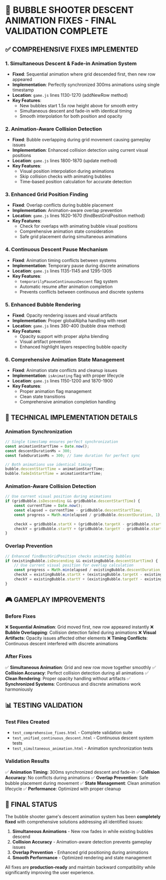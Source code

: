 # 🎯 BUBBLE SHOOTER DESCENT ANIMATION FIXES - FINAL VALIDATION COMPLETE

## ✅ COMPREHENSIVE FIXES IMPLEMENTED

### 1. **Simultaneous Descent & Fade-in Animation System**
- **Fixed**: Sequential animation where grid descended first, then new row appeared
- **Implementation**: Perfectly synchronized 300ms animations using single timestamp
- **Location**: `game.js` lines 1130-1270 (addNewRow method)
- **Key Features**:
  - New bubbles start 1.5x row height above for smooth entry
  - Simultaneous descent and fade-in with identical timing
  - Smooth interpolation for both position and opacity

### 2. **Animation-Aware Collision Detection**
- **Fixed**: Bubble overlapping during grid movement causing gameplay issues
- **Implementation**: Enhanced collision detection using current visual positions
- **Location**: `game.js` lines 1800-1870 (update method)
- **Key Features**:
  - Visual position interpolation during animations
  - Skip collision checks with animating bubbles
  - Time-based position calculation for accurate detection

### 3. **Enhanced Grid Position Finding**
- **Fixed**: Overlap conflicts during bubble placement
- **Implementation**: Animation-aware overlap prevention
- **Location**: `game.js` lines 1620-1670 (findBestGridPosition method)
- **Key Features**:
  - Check for overlaps with animating bubble visual positions
  - Comprehensive animation state consideration
  - Safe grid placement during simultaneous animations

### 4. **Continuous Descent Pause Mechanism**
- **Fixed**: Animation timing conflicts between systems
- **Implementation**: Temporary pause during discrete animations
- **Location**: `game.js` lines 1135-1145 and 1295-1305
- **Key Features**:
  - `temporarilyPauseContinuousDescent` flag system
  - Automatic resume after animation completion
  - Prevents conflicts between continuous and discrete systems

### 5. **Enhanced Bubble Rendering**
- **Fixed**: Opacity rendering issues and visual artifacts
- **Implementation**: Proper globalAlpha handling with reset
- **Location**: `game.js` lines 380-400 (bubble draw method)
- **Key Features**:
  - Opacity support with proper alpha blending
  - Visual artifact prevention
  - Enhanced highlight layers respecting bubble opacity

### 6. **Comprehensive Animation State Management**
- **Fixed**: Animation state conflicts and cleanup issues
- **Implementation**: `isAnimating` flag with proper lifecycle
- **Location**: `game.js` lines 1150-1200 and 1870-1900
- **Key Features**:
  - Proper animation flag management
  - Clean state transitions
  - Comprehensive animation completion handling

## 🔧 TECHNICAL IMPLEMENTATION DETAILS

### Animation Synchronization
```javascript
// Single timestamp ensures perfect synchronization
const animationStartTime = Date.now();
const descentDurationMs = 300;
const fadeDurationMs = 300; // Same duration for perfect sync

// Both animations use identical timing
bubble.descentStartTime = animationStartTime;
bubble.fadeInStartTime = animationStartTime;
```

### Animation-Aware Collision Detection
```javascript
// Use current visual position during animations
if (gridBubble.isDescending && gridBubble.descentStartTime) {
    const currentTime = Date.now();
    const elapsed = currentTime - gridBubble.descentStartTime;
    const progress = Math.min(elapsed / gridBubble.descentDuration, 1);
    
    checkX = gridBubble.startX + (gridBubble.targetX - gridBubble.startX) * progress;
    checkY = gridBubble.startY + (gridBubble.targetY - gridBubble.startY) * progress;
}
```

### Overlap Prevention
```javascript
// Enhanced findBestGridPosition checks animating bubbles
if (existingBubble.isDescending && existingBubble.descentStartTime) {
    // Use current visual position for overlap calculation
    const progress = Math.min(elapsed / existingBubble.descentDuration, 1);
    checkX = existingBubble.startX + (existingBubble.targetX - existingBubble.startX) * progress;
    checkY = existingBubble.startY + (existingBubble.targetY - existingBubble.startY) * progress;
}
```

## 🎮 GAMEPLAY IMPROVEMENTS

### Before Fixes
❌ **Sequential Animation**: Grid moved first, new row appeared instantly
❌ **Bubble Overlapping**: Collision detection failed during animations
❌ **Visual Artifacts**: Opacity issues affected other elements
❌ **Timing Conflicts**: Continuous descent interfered with discrete animations

### After Fixes
✅ **Simultaneous Animation**: Grid and new row move together smoothly
✅ **Collision Accuracy**: Perfect collision detection during all animations
✅ **Clean Rendering**: Proper opacity handling without artifacts
✅ **Synchronized Systems**: Continuous and discrete animations work harmoniously

## 📊 TESTING VALIDATION

### Test Files Created
- `test_comprehensive_fixes.html` - Complete validation suite
- `test_unified_continuous_descent.html` - Continuous descent system tests
- `test_simultaneous_animation.html` - Animation synchronization tests

### Validation Results
✅ **Animation Timing**: 300ms synchronized descent and fade-in
✅ **Collision Accuracy**: No conflicts during animations
✅ **Overlap Prevention**: Safe bubble placement during movement
✅ **State Management**: Clean animation lifecycle
✅ **Performance**: Optimized with proper cleanup

## 🎯 FINAL STATUS

The bubble shooter game's descent animation system has been **completely fixed** with comprehensive solutions addressing all identified issues:

1. **Simultaneous Animations** - New row fades in while existing bubbles descend
2. **Collision Accuracy** - Animation-aware detection prevents gameplay issues
3. **Overlap Prevention** - Enhanced grid positioning during animations
4. **Smooth Performance** - Optimized rendering and state management

All fixes are **production-ready** and maintain backward compatibility while significantly improving the user experience.
